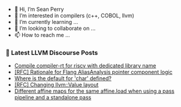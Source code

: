 - 👋 Hi, I’m Sean Perry
- 👀 I’m interested in compilers (c++, COBOL, llvm)
- 🌱 I’m currently learning ...
- 💞️ I’m looking to collaborate on ...
- 📫 How to reach me ...

<!---
s66perry/s66perry is a ✨ special ✨ repository because its `README.md` (this file) appears on your GitHub profile.
You can click the Preview link to take a look at your changes.
--->
### 📕 Latest LLVM Discourse Posts

<!-- DISCOURSE-LLVM:START -->
- [Compile compiler-rt for riscv with dedicated library name](https://discourse.llvm.org/t/compile-compiler-rt-for-riscv-with-dedicated-library-name/79280#post_1)
- [[RFC] Rationale for Flang AliasAnalysis pointer component logic](https://discourse.llvm.org/t/rfc-rationale-for-flang-aliasanalysis-pointer-component-logic/79252#post_9)
- [Where is the default for &#39;char&#39; defined?](https://discourse.llvm.org/t/where-is-the-default-for-char-defined/79202#post_6)
- [[RFC] Changing llvm::Value layout](https://discourse.llvm.org/t/rfc-changing-llvm-value-layout/79257#post_16)
- [Different affine maps for the same affine.load when using a pass pipeline and a standalone pass](https://discourse.llvm.org/t/different-affine-maps-for-the-same-affine-load-when-using-a-pass-pipeline-and-a-standalone-pass/79274#post_1)
<!-- DISCOURSE-LLVM:END -->
